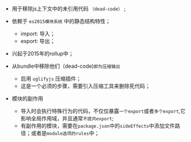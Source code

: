 * 用于移除js上下文中的未引用代码 `（dead-code）` ; 

* 依赖于 `es2015模块系统` 中的静态结构特性；
  + import: 导入；
  + export: 导出；

* 兴起于2015年的rollup中；

* 从bundle中移除他们（dead-code)`即为压缩输出`
  + 启用 `uglifyjs` 压缩插件；
  + 这是一个必须的步骤，需要引入压缩工具来删除死代码；

* 模块的副作用
  + 导入时会执行特殊行为的代码，不仅仅暴露`一个export`或者`多个export`,它影响全局作用域，并且通常`不提共export`;
  + 有副作用的模块，需要在`package.json`中的`sideEffects`中添加文件路径；或者是`module选项的rules`中；